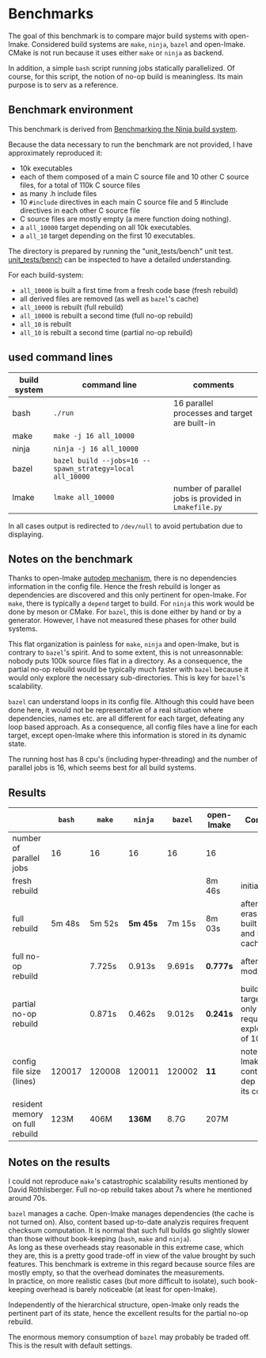 <!-- This file is part of the open-lmake distribution (git@github.com:cesar-douady/open-lmake.git)-->
<!-- Copyright (c) 2023-2025 Doliam-->
<!-- This program is free software: you can redistribute/modify under the terms of the GPL-v3 (https://www.gnu.org/licenses/gpl-3.0.html).-->
<!-- This program is distributed WITHOUT ANY WARRANTY, without even the implied warranty of MERCHANTABILITY or FITNESS FOR A PARTICULAR PURPOSE.-->
<!-- Why open-lmake-->

# Benchmarks

The goal of this benchmark is to compare major build systems with open-lmake.
Considered build systems are `make`, `ninja`, `bazel` and open-lmake.
CMake is not run because it uses either `make` or `ninja` as backend.

In addition, a simple `bash` script running jobs statically parallelized.
Of course, for this script, the notion of no-op build is meaningless.
Its main purpose is to serv as a reference.

## Benchmark environment

This benchmark is derived from [Benchmarking the Ninja build system](https://david.rothlis.net/ninja-benchmark/#:~:text=A%20no%2Dop%20build%20takes,versus%201.5s%20for%20Ninja.).

Because the data necessary to run the benchmark are not provided, I have approximately reproduced it:

- 10k executables
- each of them composed of a main C source file and 10 other C source files, for a total of 110k C source files
- as many .h include files
- 10 `#include` directives in each main C source file and 5 #include directives in each other C source file
- C source files are mostly empty (a mere function doing nothing).
- a `all_10000` target depending on all 10k executables.
- a `all_10` target depending on the first 10 executables.

The directory is prepared by running the "unit_tests/bench" unit test.
[unit_tests/bench](../unit_tests/bench.py) can be inspected to have a detailed understanding.

For each build-system:

- `all_10000` is built a first time from a fresh code base (fresh rebuild)
- all derived files are removed (as well as `bazel`'s cache)
- `all_10000` is rebuilt (full rebuild)
- `all_10000` is rebuilt a second time (full no-op rebuild)
- `all_10` is rebuilt
- `all_10` is rebuilt a second time (partial no-op rebuild)

## used command lines

| build system | command line                                             | comments                                              |
|--------------|----------------------------------------------------------|-------------------------------------------------------|
| bash         | `./run`                                                  | 16 parallel processes and target are built-in         |
| make         | `make -j 16 all_10000`                                   |                                                       |
| ninja        | `ninja -j 16 all_10000`                                  |                                                       |
| bazel        | `bazel build --jobs=16 --spawn_strategy=local all_10000` |                                                       |
| lmake        | `lmake all_10000`                                        | number of parallel jobs is provided in `Lmakefile.py` |

In all cases output is redirected to `/dev/null` to avoid pertubation due to displaying.

## Notes on the benchmark

Thanks to open-lmake [autodep mechanism](autodep.md), there is no dependencies information in the config file.
Hence the fresh rebuild is longer as dependencies are discovered and this only pertinent for open-lmake.
For `make`, there is typically a `depend` target to build.
For `ninja` this work would be done by meson or CMake.
For `bazel`, this is done either by hand or by a generator.
However, I have not measured these phases for other build systems.

This flat organization is painless for `make`, `ninja` and open-lmake, but is contrary to `bazel`'s spirit.
And to some extent, this is not unreasonnable: nobody puts 100k source files flat in a directory.
As a consequence, the partial no-op rebuild would be typically much faster with `bazel` because it would only explore the necessary sub-directories.
This is key for `bazel`'s scalability.

`bazel` can understand loops in its config file.
Although this could have been done here, it would not be representative of a real situation where dependencies, names etc. are all different for each target, defeating any loop based approach.
As a consequence, all config files have a line for each target, except open-lmake where this information is stored in its dynamic state.

The running host has 8 cpu's (including hyper-threading) and the number of parallel jobs is 16, which seems best for all build systems.

## Results

|                                 | `bash` | `make` | `ninja`    | `bazel` | open-lmake | Comment                                                       |
|---------------------------------|--------|--------|------------|---------|------------|---------------------------------------------------------------|
| number of parallel jobs         | 16     | 16     | 16         | 16      | 16         |                                                               |
| fresh rebuild                   |        |        |            |         | 8m 46s     | initial build                                                 |
| full rebuild                    | 5m 48s | 5m 52s | **5m 45s** | 7m 15s  | 8m 03s     | after erasing all built files and `bazel` cache               |
| full no-op rebuild              |        | 7.725s | 0.913s     | 9.691s  | **0.777s** | after no modification                                         |
| partial no-op rebuild           |        | 0.871s | 0.462s     | 9.012s  | **0.241s** | build of a target that only requires exploration of 100 files |
| config file size (lines)        | 120017 | 120008 | 120011     | 120002  | **11**     | note open-lmake contains no dep info in its config            |
| resident memory on full rebuild | 123M   | 406M   | **136M**   | 8.7G    | 207M       |                                                               |

## Notes on the results

I could not reproduce `make`'s catastrophic scalability results mentioned by David Röthlisberger.
Full no-op rebuild takes about 7s where he mentioned around 70s.

`bazel` manages a cache.
Open-lmake manages dependencies (the cache is not turned on).
Also, content based up-to-date analyzis requires frequent checksum computation.
It is normal that such full builds go slightly slower than those without book-keeping (`bash`, `make` and `ninja`).  
As long as these overheads stay reasonable in this extreme case, which they are, this is a pretty good trade-off in view of the value brought by such features.
This benchmark is extreme in this regard because source files are mostly empty, so that the overhead dominates the measurements.  
In practice, on more realistic cases (but more difficult to isolate), such book-keeping overhead is barely noticeable (at least for open-lmake).

Independently of the hierarchical structure, open-lmake only reads the pertinent part of its state, hence the excellent results for the partial no-op rebuild.

The enormous memory consumption of `bazel` may probably be traded off.
This is the result with default settings.
